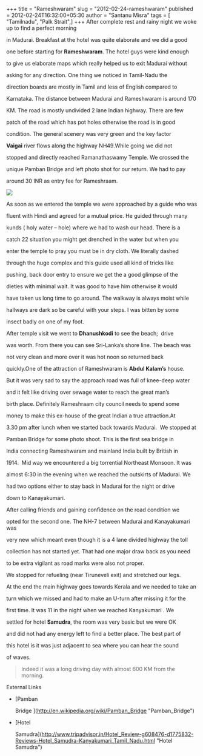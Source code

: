 +++
title = "Rameshwaram"
slug = "2012-02-24-rameshwaram"
published = 2012-02-24T16:32:00+05:30
author = "Santanu Misra"
tags = [ "Tamilnadu", "Palk Strait",]
+++
After complete rest and rainy night we woke up to find a perfect morning

in Madurai. Breakfast at the hotel was quite elaborate and we did a good

one before starting for **Rameshwaram**. The hotel guys were kind enough

to give us elaborate maps which really helped us to exit Madurai without

asking for any direction. One thing we noticed in Tamil-Nadu the

direction boards are mostly in Tamil and less of English compared to

Karnataka. The distance between Madurai and Rameshwaram is around 170

KM. The road is mostly undivided 2 lane Indian highway. There are few

patch of the road which has pot holes otherwise the road is in good

condition. The general scenery was very green and the key factor

**Vaigai** river flows along the highway NH49.While going we did not

stopped and directly reached Ramanathaswamy Temple. We crossed the

unique Pamban Bridge and left photo shot for our return. We had to pay

around 30 INR as entry fee for Rameshraam.



[![](../images/thumbnails/2012-02-24-rameshwaram-rameshwaram.jpg)](../images/2012-02-24-rameshwaram-rameshwaram.jpg)



As soon as we entered the temple we were approached by a guide who was

fluent with Hindi and agreed for a mutual price. He guided through many

kunds ( holy water – hole) where we had to wash our head. There is a

catch 22 situation you might get drenched in the water but when you

enter the temple to pray you must be in dry cloth. We literally dashed

through the huge complex and this guide used all kind of tricks like

pushing, back door entry to ensure we get the a good glimpse of the

dieties with minimal wait. It was good to have him otherwise it would

have taken us long time to go around. The walkway is always moist while

hallways are dark so be careful with your steps. I was bitten by some

insect badly on one of my foot.



After temple visit we went to **Dhanushkodi** to see the beach;  drive

was worth. From there you can see Sri-Lanka’s shore line. The beach was

not very clean and more over it was hot noon so returned back

quickly.One of the attraction of Rameshwaram is **Abdul Kalam’s** house.

But it was very sad to say the approach road was full of knee-deep water

and it felt like driving over sewage water to reach the great man’s

birth place. Definitely Rameshraam city council needs to spend some

money to make this ex-house of the great Indian a true attraction.At

3.30 pm after lunch when we started back towards Madurai.  We stopped at

Pamban Bridge for some photo shoot. This is the first sea bridge in

India connecting Rameshwaram and mainland India built by British in

1914.  Mid way we encountered a big torrential Northeast Monsoon. It was

almost 6:30 in the evening when we reached the outskirts of Madurai. We

had two options either to stay back in Madurai for the night or drive

down to Kanayakumari.



After calling friends and gaining confidence on the road condition we

opted for the second one. The NH-7 between Madurai and Kanayakumari was

very new which meant even though it is a 4 lane divided highway the toll

collection has not started yet. That had one major draw back as you need

to be extra vigilant as road marks were also not proper.



We stopped for refueling (near Tiruneveli exit) and stretched our legs.

At the end the main highway goes towards Kerala and we needed to take an

turn which we missed and had to make an U-turn after missing it for the

first time. It was 11 in the night when we reached Kanyakumari . We

settled for hotel **Samudra**, the room was very basic but we were OK

and did not had any energy left to find a better place. The best part of

this hotel is it was just adjacent to sea where you can hear the sound

of waves.



> Indeed it was a long driving day with almost 600 KM from the morning.



External Links



-   [Pamban

    Bridge ](http://en.wikipedia.org/wiki/Pamban_Bridge "Pamban_Bridge")

-   [Hotel

    Samudra](http://www.tripadvisor.in/Hotel_Review-g608476-d1775832-Reviews-Hotel_Samudra-Kanyakumari_Tamil_Nadu.html "Hotel Samudra")
